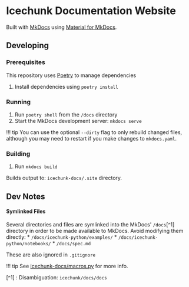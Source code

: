 # Icechunk Documentation Website

Built with [MkDocs](https://www.mkdocs.org/) using [Material for MkDocs](https://squidfunk.github.io/mkdocs-material/).

## Developing

### Prerequisites

This repository uses [Poetry](https://python-poetry.org/) to manage dependencies

1. Install dependencies using `poetry install`

### Running

1. Run `poetry shell` from the `/docs` directory
2. Start the MkDocs development server: `mkdocs serve`

!!! tip 
    You can use the optional `--dirty` flag to only rebuild changed files, although you may need to restart if you make changes to `mkdocs.yaml`.

### Building

1. Run `mkdocs build`

Builds output to: `icechunk-docs/.site` directory.

## Dev Notes

#### Symlinked Files

Several directories and files are symlinked into the MkDocs' `/docs`[^1] directory in order to be made available to MkDocs. Avoid modifying them directly: 
    * `/docs/icechunk-python/examples/`
    * `/docs/icechunk-python/notebooks/`
    * `/docs/spec.md`

These are also ignored in `.gitignore`

!!! tip 
    See [icechunk-docs/macros.py](./macros.py) for more info.

[^1] : Disambiguation: `icechunk/docs/docs`